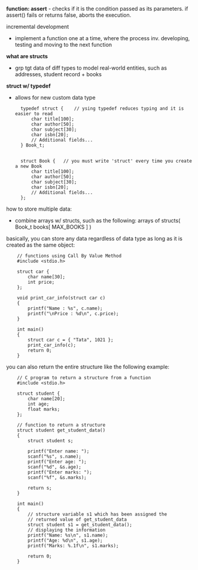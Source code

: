 **function: assert** - checks if it is the condition passed as its parameters. if assert() fails or returns false, aborts the execution. 

incremental development
- implement a function one at a time, where the process inv. developing, testing and moving to the next function

**what are structs**
- grp tgt data of diff types to model real-world entities, such as addresses, student record + books

**struct w/ typedef**
- allows for new custom data type

        typedef struct {    // ysing typedef reduces typing and it is easier to read
            char title[100];
            char author[50];
            char subject[30];
            char isbn[20];
            // Additional fields...
        } Book_t;   


        struct Book {   // you must write 'struct' every time you create a new Book
            char title[100];
            char author[50];
            char subject[30];
            char isbn[20];
            // Additional fields...
        }; 

how to store multiple data:
- combine arrays w/ structs, such as the following: arrays of structs( Book_t books[ MAX_BOOKS ] )

basically, you can store any data regardless of data type as long as it is created as the same object:

        // functions using Call By Value Method
        #include <stdio.h>

        struct car {
            char name[30];
            int price;
        };

        void print_car_info(struct car c)
        {
            printf("Name : %s", c.name);
            printf("\nPrice : %d\n", c.price);
        }

        int main()
        {
            struct car c = { "Tata", 1021 };
            print_car_info(c);
            return 0;
        }

you can also return the entire structure like the following example:

        // C program to return a structure from a function
        #include <stdio.h>

        struct student {
            char name[20];
            int age;
            float marks;
        };

        // function to return a structure
        struct student get_student_data()
        {
            struct student s;

            printf("Enter name: ");
            scanf("%s", s.name);
            printf("Enter age: ");
            scanf("%d", &s.age);
            printf("Enter marks: ");
            scanf("%f", &s.marks);

            return s;
        }

        int main()
        {
            // structure variable s1 which has been assigned the
            // returned value of get_student_data
            struct student s1 = get_student_data();
            // displaying the information
            printf("Name: %s\n", s1.name);
            printf("Age: %d\n", s1.age);
            printf("Marks: %.1f\n", s1.marks);

            return 0;
        }